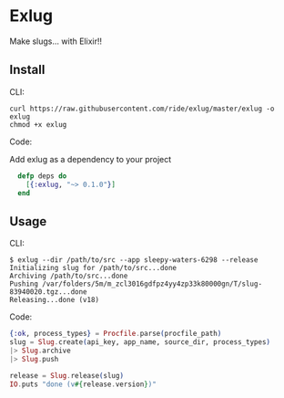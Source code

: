 # Exlug

Make slugs... with Elixir!!

## Install

CLI:

```term
curl https://raw.githubusercontent.com/ride/exlug/master/exlug -o exlug
chmod +x exlug
```

Code:

Add exlug as a dependency to your project

```elixir
  defp deps do
    [{:exlug, "~> 0.1.0"}]
  end
```

## Usage

CLI:

```term
$ exlug --dir /path/to/src --app sleepy-waters-6298 --release
Initializing slug for /path/to/src...done
Archiving /path/to/src...done
Pushing /var/folders/5m/m_zcl3016gdfpz4yy4zp33k80000gn/T/slug-83940020.tgz...done
Releasing...done (v18)
```

Code:

```elixir
{:ok, process_types} = Procfile.parse(procfile_path)
slug = Slug.create(api_key, app_name, source_dir, process_types)
|> Slug.archive
|> Slug.push

release = Slug.release(slug)
IO.puts "done (v#{release.version})"
```
